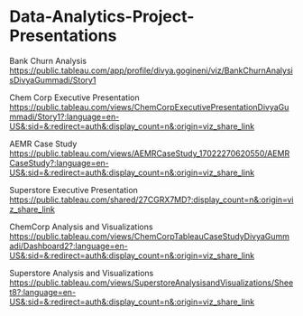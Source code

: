 # Data-Analytics-Project-Presentations
Bank Churn Analysis
https://public.tableau.com/app/profile/divya.gogineni/viz/BankChurnAnalysisDivyaGummadi/Story1

Chem Corp Executive Presentation
https://public.tableau.com/views/ChemCorpExecutivePresentationDivyaGummadi/Story1?:language=en-US&:sid=&:redirect=auth&:display_count=n&:origin=viz_share_link

AEMR Case Study
https://public.tableau.com/views/AEMRCaseStudy_17022270620550/AEMRCaseStudy?:language=en-US&:sid=&:redirect=auth&:display_count=n&:origin=viz_share_link

Superstore Executive Presentation
https://public.tableau.com/shared/27CGRX7MD?:display_count=n&:origin=viz_share_link


ChemCorp Analysis and Visualizations
https://public.tableau.com/views/ChemCorpTableauCaseStudyDivyaGummadi/Dashboard2?:language=en-US&:sid=&:redirect=auth&:display_count=n&:origin=viz_share_link

Superstore Analysis and Visualizations
https://public.tableau.com/views/SuperstoreAnalysisandVisualizations/Sheet8?:language=en-US&:sid=&:redirect=auth&:display_count=n&:origin=viz_share_link
